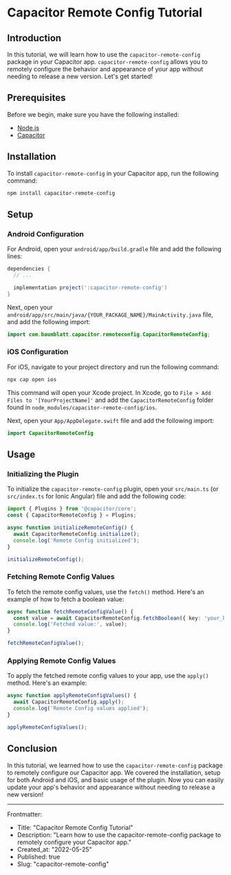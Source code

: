 # Capacitor Remote Config Tutorial

## Introduction 

In this tutorial, we will learn how to use the `capacitor-remote-config` package in your Capacitor app. `capacitor-remote-config` allows you to remotely configure the behavior and appearance of your app without needing to release a new version. Let's get started!

## Prerequisites

Before we begin, make sure you have the following installed:

- [Node.js](https://nodejs.org)
- [Capacitor](https://capacitorjs.com)

## Installation

To install `capacitor-remote-config` in your Capacitor app, run the following command:

```bash
npm install capacitor-remote-config
```

## Setup

### Android Configuration

For Android, open your `android/app/build.gradle` file and add the following lines:

```groovy
dependencies {
  // ...

  implementation project(':capacitor-remote-config')
}
```

Next, open your `android/app/src/main/java/{YOUR_PACKAGE_NAME}/MainActivity.java` file, and add the following import:

```java
import com.baumblatt.capacitor.remoteconfig.CapacitorRemoteConfig;
```

### iOS Configuration

For iOS, navigate to your project directory and run the following command:

```bash
npx cap open ios
```

This command will open your Xcode project. In Xcode, go to `File > Add Files to '[YourProjectName]'` and add the `CapacitorRemoteConfig` folder found in `node_modules/capacitor-remote-config/ios`.

Next, open your `App/AppDelegate.swift` file and add the following import:

```swift
import CapacitorRemoteConfig
```

## Usage

### Initializing the Plugin

To initialize the `capacitor-remote-config` plugin, open your `src/main.ts` (or `src/index.ts` for Ionic Angular) file and add the following code:

```typescript
import { Plugins } from '@capacitor/core';
const { CapacitorRemoteConfig } = Plugins;

async function initializeRemoteConfig() {
  await CapacitorRemoteConfig.initialize();
  console.log('Remote Config initialized');
}

initializeRemoteConfig();
```

### Fetching Remote Config Values

To fetch the remote config values, use the `fetch()` method. Here's an example of how to fetch a boolean value:

```typescript
async function fetchRemoteConfigValue() {
  const value = await CapacitorRemoteConfig.fetchBoolean({ key: 'your_key_here', defaultValue: true });
  console.log('Fetched value:', value);
}

fetchRemoteConfigValue();
```

### Applying Remote Config Values

To apply the fetched remote config values to your app, use the `apply()` method. Here's an example:

```typescript
async function applyRemoteConfigValues() {
  await CapacitorRemoteConfig.apply();
  console.log('Remote Config values applied');
}

applyRemoteConfigValues();
```

## Conclusion

In this tutorial, we learned how to use the `capacitor-remote-config` package to remotely configure our Capacitor app. We covered the installation, setup for both Android and iOS, and basic usage of the plugin. Now you can easily update your app's behavior and appearance without needing to release a new version!

---

Frontmatter:
- Title: "Capacitor Remote Config Tutorial"
- Description: "Learn how to use the capacitor-remote-config package to remotely configure your Capacitor app."
- Created_at: "2022-05-25"
- Published: true
- Slug: "capacitor-remote-config"